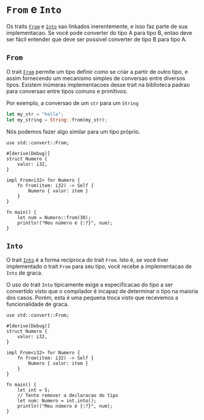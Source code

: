# `From` e `Into`

Os traits [`From`] e [`Into`] sao linkados inerentemente, e isso faz parte
de sua implementacao. Se você pode converter do tipo A para tipo B, entao deve ser
fácil entender que deve ser possível converter de tipo B para tipo A.

## `From`

O trait [`From`] permite um tipo definir como se criar a partir de outro tipo,
e assim fornecendo um mecanismo simples de conversao entre diversos tipos.
Existem inúmeras implementacoes desse trait na biblioteca padrao para conversao
entre tipos comuns e primitivos.

Por exemplo, a conversao de um `str` para um `String`

```rust
let my_str = "hello";
let my_string = String::from(my_str);
```

Nós podemos fazer algo similar para um tipo próprio.

```rust,editable
use std::convert::From;

#[derive(Debug)]
struct Numero {
    valor: i32,
}

impl From<i32> for Numero {
    fn from(item: i32) -> Self {
        Numero { valor: item }
    }
}

fn main() {
    let num = Numero::from(30);
    println!("Meu número é {:?}", num);
}
```

## `Into`

O trait [`Into`] é a forma reciproca do trait `From`. Isto é, se você tiver
implementado o trait `From` para seu tipo, você recebe a implementacao de `Into`
de graca.

O uso do trait `Into` tipicamente exige a especificacao do tipo a ser convertido
visto que o compilador é incapaz de determinar o tipo na maioria dos casos.
Porém, esta é uma pequena troca visto que recevemos a funcionalidade de graca.

```rust,editable
use std::convert::From;

#[derive(Debug)]
struct Numero {
    valor: i32,
}

impl From<i32> for Numero {
    fn from(item: i32) -> Self {
        Numero { valor: item }
    }
}

fn main() {
    let int = 5;
    // Tente remover a declaracao do tipo
    let num: Numero = int.into();
    println!("Meu número é {:?}", num);
}
```

[`From`]: https://doc.rust-lang.org/std/convert/trait.From.html
[`Into`]: https://doc.rust-lang.org/std/convert/trait.Into.html
